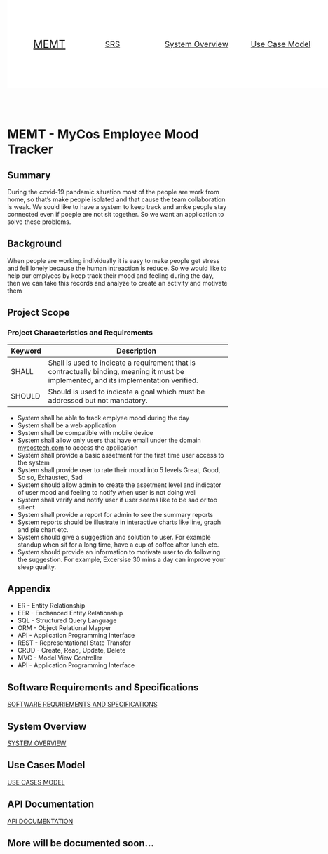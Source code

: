 <div style="position:fixed; top:0; width:100vw; height:5vh; background:white; display:grid; grid-template-columns: 10% 20% 20% 20% 20%; justify-content: center; align-items: center;">
  <a href="https://github.com/ThisGameZR/MEMT" style="font-size:1.5rem; text-align:center;">MEMT</a>
  <a href="https://github.com/ThisGameZR/MEMT/tree/main/Document/SoftwareRequirements" style="font-size:1.1rem; text-align:center;">SRS</a>
  <a href="https://github.com/ThisGameZR/MEMT/tree/main/Document/SystemOverview" style="font-size:1.1rem; text-align:center;">System Overview</a>
  <a href="https://github.com/ThisGameZR/MEMT/tree/main/Document/UseCaseModel" style="font-size:1.1rem; text-align:center;">Use Case Model</a>
  <a href="https://github.com/ThisGameZR/MEMT/tree/main/Document/API" style="font-size:1.1rem; text-align:center;">API reference</a>
</div>

<div style="height:5vh;"></div>

# MEMT - MyCos Employee Mood Tracker

## **Summary**

During the covid-19 pandamic situation most of the people are work from home, so that’s make people isolated and that cause the team collaboration is weak. We sould like to have a system to keep track and amke people stay connected even if poeple are not sit together. So we want an application to solve these problems.

## **Background**

When people are working individually it is easy to make people get stress and fell lonely because the human intreaction is reduce. So we would like to help our emplyees by keep track their mood and feeling during the day, then we can take this records and analyze to create an activity and motivate them

## **Project Scope**

### **Project Characteristics and Requirements**

| Keyword | Description                                                                                                                             |
| ------- | --------------------------------------------------------------------------------------------------------------------------------------- |
| SHALL   | Shall is used to indicate a requirement that is contractually binding, meaning it must be implemented, and its implementation verified. |
| SHOULD  | Should is used to indicate a goal which must be addressed but not mandatory.                                                            |

- System shall be able to track emplyee mood during the day
- System shall be a web application
- System shall be compatible with mobile device
- System shall allow only users that have email under the domain [mycostech.com](http://mycostech.com) to access the application
- System shall provide a basic assetment for the first time user access to the system
- System shall provide user to rate their mood into 5 levels Great, Good, So so, Exhausted, Sad
- System should allow admin to create the assetment level and indicator of user mood and feeling to notify when user is not doing well
- System shall verify and notify user if user seems like to be sad or too silient
- System shall provide a report for admin to see the summary reports
- System reports should be illustrate in interactive charts like line, graph and pie chart etc.
- System should give a suggestion and solution to user. For example standup when sit for a long time, have a cup of coffee after lunch etc.
- System should provide an information to motivate user to do following the suggestion. For example, Excersise 30 mins a day can improve your sleep quality.

## **Appendix**

- ER - Entity Relationship
- EER - Enchanced Entity Relationship
- SQL - Structured Query Language
- ORM - Object Relational Mapper
- API - Application Programming Interface
- REST - Representational State Transfer
- CRUD - Create, Read, Update, Delete
- MVC - Model View Controller
- API - Application Programming Interface

## **Software Requirements and Specifications**

[SOFTWARE REQURIEMENTS AND SPECIFICATIONS](./Document/SoftwareRequirements/README.md)

## **System Overview**

[SYSTEM OVERVIEW](./Document/SystemOverview/README.md)

## **Use Cases Model**

[USE CASES MODEL](./Document/UseCasesModel/README.md)

## **API Documentation**

[API DOCUMENTATION](./Document/API/README.md)

## More will be documented soon...
